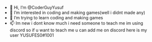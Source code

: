 - 👋 Hi, I’m @CoderGuyYusuf
- 👀 I’m interested in coding and making games(well i didnt made any)
- 🌱 I’m trying to learn coding and making games
- 📫 Im new i dont know much i need someone to teach me im using discord so if u want to teach me u can add me on discord here is my user YUSUFES0#1001
